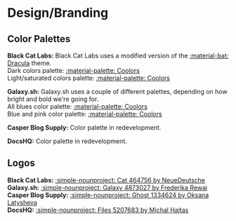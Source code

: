 # Design/Branding

## Color Palettes
**Black Cat Labs:** Black Cat Labs uses a modified version of the [:material-bat: Dracula](https://draculatheme.com/) theme.  
Dark colors palette: [:material-palette: Coolors](https://coolors.co/0b0d0f-25252c-515161-454158-7970a9-f8f8f2)  
Light/saturated colors palette: [:material-palette: Coolors](https://coolors.co/80ffea-8aff80-de8b5d-ffca80-ff80bf-8c51d6-9580ff-ff9580-ffff80)

**Galaxy.sh:** Galaxy.sh uses a couple of different palettes, depending on how bright and bold we're going for.  
All blues color palette: [:material-palette: Coolors](https://coolors.co/070f2b-1b1a55-535c91-9290c3-dfd9e2)  
Blue and pink color palette: [:material-palette: Coolors](https://coolors.co/04193c-021e45-00224d-2f1847-5d0e41-7f1240-a0153e-d01b46-ff204e)

**Casper Blog Supply:** Color palette in redevelopment.

**DocsHQ:** Color palette in redevelopment.

## Logos
**Black Cat Labs:** [:simple-nounproject: Cat 464756 by NeueDeutsche](https://thenounproject.com/icon/cat-464756/)   
**Galaxy.sh:** [:simple-nounproject: Galaxy 4873027 by Frederika Rewai](https://thenounproject.com/icon/galaxy-4873027/)  
**Casper Blog Supply:** [:simple-nounproject: Ghost 1334624 by Oksana Latysheva](https://thenounproject.com/icon/ghost-1334624/)  
**DocsHQ:** [:simple-nounproject: Files 5207683 by Michal Hajtas](https://thenounproject.com/icon/files-5207683/)